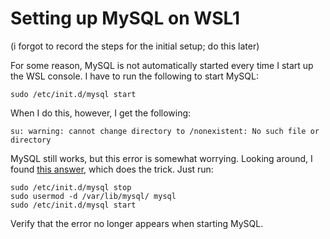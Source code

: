 # Setting up MySQL on WSL1

(i forgot to record the steps for the initial setup; do this later)

For some reason, MySQL is not automatically started every time I start up the WSL console. I have to run the following to start MySQL:

```
sudo /etc/init.d/mysql start 
```

When I do this, however, I get the following:

```
su: warning: cannot change directory to /nonexistent: No such file or directory 
```

MySQL still works, but this error is somewhat worrying. Looking around, I found [this answer](https://stackoverflow.com/a/63040661/3422337), which does the trick. Just run:

```
sudo /etc/init.d/mysql stop
sudo usermod -d /var/lib/mysql/ mysql
sudo /etc/init.d/mysql start
```

Verify that the error no longer appears when starting MySQL.
